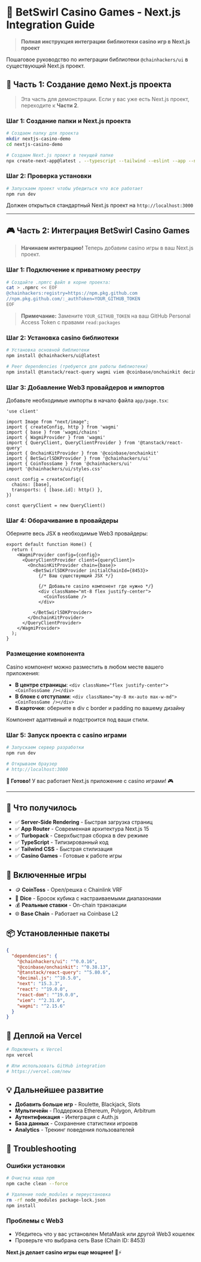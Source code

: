 # 🎰 BetSwirl Casino Games - Next.js Integration Guide

> **Полная инструкция интеграции библиотеки casino игр в Next.js проект**

Пошаговое руководство по интеграции библиотеки `@chainhackers/ui` в существующий Next.js проект.

## 📁 Часть 1: Создание демо Next.js проекта

> Эта часть для демонстрации. Если у вас уже есть Next.js проект, переходите к **Части 2**.

### Шаг 1: Создание папки и Next.js проекта

```bash
# Создаем папку для проекта
mkdir nextjs-casino-demo
cd nextjs-casino-demo

# Создаем Next.js проект в текущей папке
npx create-next-app@latest . --typescript --tailwind --eslint --app --no-src-dir --import-alias "@/*" --use-turbopack
```

### Шаг 2: Проверка установки

```bash
# Запускаем проект чтобы убедиться что все работает
npm run dev
```

Должен открыться стандартный Next.js проект на `http://localhost:3000`

---

## 🎮 Часть 2: Интеграция BetSwirl Casino Games

> **Начинаем интеграцию!** Теперь добавим casino игры в ваш Next.js проект.

### Шаг 1: Подключение к приватному реестру

```bash
# Создайте .npmrc файл в корне проекта:
cat > .npmrc << EOF
@chainhackers:registry=https://npm.pkg.github.com
//npm.pkg.github.com/:_authToken=YOUR_GITHUB_TOKEN
EOF
```

> **Примечание:** Замените `YOUR_GITHUB_TOKEN` на ваш GitHub Personal Access Token с правами `read:packages`

### Шаг 2: Установка casino библиотеки

```bash
# Установка основной библиотеки
npm install @chainhackers/ui@latest

# Peer dependencies (требуются для работы библиотеки)
npm install @tanstack/react-query wagmi viem @coinbase/onchainkit decimal.js
```

### Шаг 3: Добавление Web3 провайдеров и импортов

Добавьте необходимые импорты в начало файла `app/page.tsx`:

```tsx
'use client'

import Image from "next/image";
import { createConfig, http } from 'wagmi'
import { base } from 'wagmi/chains'
import { WagmiProvider } from 'wagmi'
import { QueryClient, QueryClientProvider } from '@tanstack/react-query'
import { OnchainKitProvider } from '@coinbase/onchainkit'
import { BetSwirlSDKProvider } from '@chainhackers/ui'
import { CoinTossGame } from '@chainhackers/ui'
import '@chainhackers/ui/styles.css'

const config = createConfig({
  chains: [base],
  transports: { [base.id]: http() },
})

const queryClient = new QueryClient()
```

### Шаг 4: Оборачивание в провайдеры

Оберните весь JSX в необходимые Web3 провайдеры:

```tsx
export default function Home() {
  return (
    <WagmiProvider config={config}>
      <QueryClientProvider client={queryClient}>
        <OnchainKitProvider chain={base}>
          <BetSwirlSDKProvider initialChainId={8453}>
            {/* Ваш существующий JSX */}
            
            {/* Добавьте casino компонент где нужно */}
            <div className="mt-8 flex justify-center">
              <CoinTossGame />
            </div>
            
          </BetSwirlSDKProvider>
        </OnchainKitProvider>
      </QueryClientProvider>
    </WagmiProvider>
  );
}
```

### Размещение компонента

Casino компонент можно разместить в любом месте вашего приложения:

- **В центре страницы**: `<div className="flex justify-center"><CoinTossGame /></div>`
- **В блоке с отступами**: `<div className="my-8 mx-auto max-w-md"><CoinTossGame /></div>`
- **В карточке**: оберните в div с border и padding по вашему дизайну

Компонент адаптивный и подстроится под ваши стили.

### Шаг 5: Запуск проекта с casino играми

```bash
# Запускаем сервер разработки
npm run dev

# Открываем браузер
# http://localhost:3000
```

**🎉 Готово!** У вас работает Next.js приложение с casino играми! 🎮

---

## 🎯 Что получилось

- ✅ **Server-Side Rendering** - Быстрая загрузка страниц
- ✅ **App Router** - Современная архитектура Next.js 15
- ✅ **Turbopack** - Сверхбыстрая сборка в dev режиме
- ✅ **TypeScript** - Типизированный код
- ✅ **Tailwind CSS** - Быстрая стилизация
- ✅ **Casino Games** - Готовые к работе игры

## 🎰 Включенные игры

- 🪙 **CoinToss** - Орел/решка с Chainlink VRF
- 🎲 **Dice** - Бросок кубика с настраиваемыми диапазонами
- 💰 **Реальные ставки** - On-chain транзакции
- 🌐 **Base Chain** - Работает на Coinbase L2

## 📦 Установленные пакеты

```json
{
  "dependencies": {
    "@chainhackers/ui": "^0.0.16",
    "@coinbase/onchainkit": "^0.38.13",
    "@tanstack/react-query": "^5.80.6",
    "decimal.js": "^10.5.0",
    "next": "15.3.3",
    "react": "^19.0.0",
    "react-dom": "^19.0.0",
    "viem": "^2.31.0",
    "wagmi": "^2.15.6"
  }
}
```

## 🚀 Деплой на Vercel

```bash
# Подключить к Vercel
npx vercel

# Или использовать GitHub integration
# https://vercel.com/new
```

## 💡 Дальнейшее развитие

- **Добавить больше игр** - Roulette, Blackjack, Slots
- **Мультичейн** - Поддержка Ethereum, Polygon, Arbitrum
- **Аутентификация** - Интеграция с Auth.js
- **База данных** - Сохранение статистики игроков
- **Analytics** - Трекинг поведения пользователей

## 🔧 Troubleshooting

### Ошибки установки
```bash
# Очистка кеша npm
npm cache clean --force

# Удаление node_modules и переустановка
rm -rf node_modules package-lock.json
npm install
```

### Проблемы с Web3
- Убедитесь что у вас установлен MetaMask или другой Web3 кошелек
- Проверьте что выбрана сеть Base (Chain ID: 8453)

**Next.js делает casino игры еще мощнее!** 🎰⚡